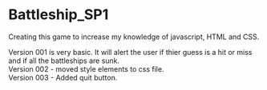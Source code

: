 # Battleship_SP1

Creating this game to increase my knowledge of javascript, HTML and CSS. 

Version 001 is very basic. It will alert the user if thier guess is a hit or miss and if all the battleships are sunk.  <br />
Version 002 - moved style elements to css file.  <br />
Version 003 - Added quit button. <br />